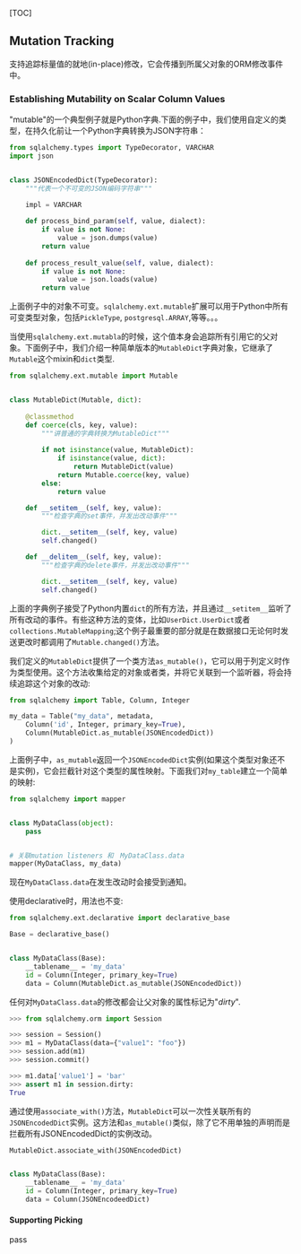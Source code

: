 [TOC]

## Mutation Tracking

支持追踪标量值的就地(in-place)修改，它会传播到所属父对象的ORM修改事件中。

### Establishing Mutability on Scalar Column Values

"mutable"的一个典型例子就是Python字典.下面的例子中，我们使用自定义的类型，在持久化前让一个Python字典转换为JSON字符串：

```python
from sqlalchemy.types import TypeDecorator, VARCHAR
import json


class JSONEncodedDict(TypeDecorator):
    """代表一个不可变的JSON编码字符串"""
    
    impl = VARCHAR

    def process_bind_param(self, value, dialect):
        if value is not None:
            value = json.dumps(value)
        return value
    
    def process_result_value(self, value, dialect):
        if value is not None:
            value = json.loads(value)
        return value
```

上面例子中的对象不可变。`sqlalchemy.ext.mutable`扩展可以用于Python中所有可变类型对象，包括`PickleType`, `postgresql.ARRAY`,等等。。。

当使用`sqlalchemy.ext.mutabla`的时候，这个值本身会追踪所有引用它的父对象。下面例子中，我们介绍一种简单版本的`MutableDict`字典对象，它继承了`Mutable`这个mixin和`dict`类型.

```python
from sqlalchemy.ext.mutable import Mutable


class MutableDict(Mutable, dict):
    
    @classmethod
    def coerce(cls, key, value):
        """讲普通的字典转换为MutableDict"""
        
        if not isinstance(value, MutableDict):
            if isinstance(value, dict):
                return MutableDict(value)
            return Mutable.coerce(key, value)
        else:
            return value

    def __setitem__(self, key, value):
        """检查字典的set事件，并发出改动事件"""

        dict.__setitem__(self, key, value)
        self.changed()

    def __delitem__(self, key, value):
        """检查字典的delete事件，并发出改动事件"""

        dict.__setitem__(self, key, value)
        self.changed()
```

上面的字典例子接受了Python内置`dict`的所有方法，并且通过`__setitem__`监听了所有改动的事件。有些这种方法的变体，比如`UserDict.UserDict`或者`collections.MutableMapping`;这个例子最重要的部分就是在数据接口无论何时发送更改时都调用了`Mutable.changed()`方法。

我们定义的`MutableDict`提供了一个类方法`as_mutable()`，它可以用于列定义时作为类型使用。这个方法收集给定的对象或者类，并将它关联到一个监听器，将会持续追踪这个对象的改动:

```python
from sqlalchemy import Table, Column, Integer

my_data = Table("my_data", metadata, 
    Column('id', Integer, primary_key=True),
    Column(MutableDict.as_mutable(JSONEncodedDict)) 
)
```

上面例子中，`as_mutable`返回一个`JSONEncodedDict`实例(如果这个类型对象还不是实例)，它会拦截针对这个类型的属性映射。下面我们对`my_table`建立一个简单的映射:

```python
from sqlalchemy import mapper


class MyDataClass(object):
    pass


# 关联mutation listeners 和　MyDataClass.data
mapper(MyDataClass, my_data)
```

现在`MyDataClass.data`在发生改动时会接受到通知。

使用declarative时，用法也不变:

```python
from sqlalchemy.ext.declarative import declarative_base

Base = declarative_base()


class MyDataClass(Base):
    __tablename__ = 'my_data'
    id = Column(Integer, primary_key=True)
    data = Column(MutableDict.as_mutable(JSONEncodedDict))
```

任何对`MyDataClass.data`的修改都会让父对象的属性标记为"*dirty*".

```python
>>> from sqlalchemy.orm import Session

>>> session = Session()
>>> m1 = MyDataClass(data={"value1": "foo"})
>>> session.add(m1)
>>> session.commit()

>>> m1.data['value1'] = 'bar'
>>> assert m1 in session.dirty:
True
```

通过使用`associate_with()`方法，`MutableDict`可以一次性关联所有的`JSONEncodedDict`实例。这方法和`as_mutable()`类似，除了它不用单独的声明而是拦截所有JSONEncodedDict的实例改动。

```python
MutableDict.associate_with(JSONEncodedDict)


class MyDataClass(Base):
    __tablename__ = 'my_data'
    id = Column(Integer, primary_key=True)
    data = Column(JSONEncodeedDict)
```

#### Supporting Picking

pass